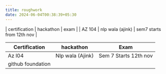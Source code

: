 ```yaml
---
title: roughwork
date: 2024-06-04T00:38:39+05:30
---
```


| certification | hackathon | exam | 
| AZ 104         | nlp wala (ajink) | sem7 starts from 12th nov |      






| Certification     | hackathon        | Exam                  |
| ----------------- | ---------------- | --------------------- |
| Az l04            | Nlp wala (Ajink) | Sem 7 Starts 12th nov |
| github foundation |                  |                       |

